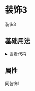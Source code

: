 <!-- 加载 demo 组件 start -->
<script setup>
import demo from './demo.vue'
</script>
<!-- 加载 demo 组件 end -->

<!-- 正文开始 -->

# 装饰3

装饰3

## 基础用法
<ClientOnly>
  <demo />
</ClientOnly>
<details>
<summary>查看代码</summary>

<<< @/Decoration/Decoration3/demo.vue

</details>

## 属性
同装饰1